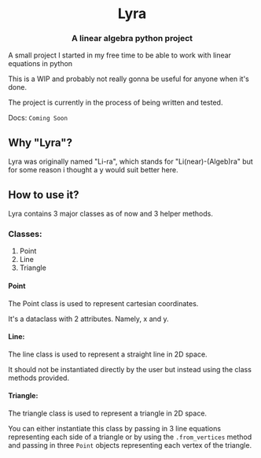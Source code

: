 <h1 align="center"> Lyra </h3>

<h3 align="center"> A linear algebra python project </h3>


A small project I started in my free time to be able to work with linear equations in python

This is a WIP and probably not really gonna be useful for anyone when it's done.

The project is currently in the process of being written and tested.

Docs: `Coming Soon`


## Why "Lyra"?

Lyra was originally named "Li-ra", which stands for "Li(near)-(Algeb)ra" but for some reason i thought a y would suit better here.

## How to use it?

Lyra contains 3 major classes as of now and 3 helper methods.

### Classes:

1. Point
2. Line
3. Triangle

<h4> Point </h4>

The Point class is used to represent cartesian coordinates.

It's a dataclass with 2 attributes. Namely, x and y.

<h4> Line: </h4>

The line class is used to represent a straight line in 2D space.

It should not be instantiated directly by the user but instead using the class methods provided.

<h4> Triangle: </h4>

The triangle class is used to represent a triangle in 2D space.

You can either instantiate this class by passing in 3 line equations representing each side of a triangle
or by using the `.from_vertices` method and passing in three `Point` objects representing each vertex of the triangle.